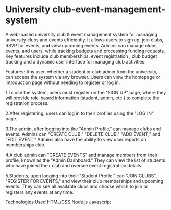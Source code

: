 # University club-event-management-system
A web-based university club & event management system  for managing university clubs and events efficiently. It allows users to sign up, join clubs, RSVP for events, and view upcoming events. Admins can manage clubs, events, and users, while tracking budgets and processing funding requests. Key features include club memberships, event registration , club budget tracking and a dynamic user interface for managing club activities. 

Features:
Any user, whether a student or club admin from the university, can access the system via any browser. Users can view the homepage or introduction page without needing to register or log in.

1.To use the system, users must register on the "SIGN UP" page, where they will provide role-based information (student, admin, etc.) to complete the registration process.

2.After registering, users can log in to their profiles using the "LOG IN" page.

3.The admin, after logging into the "Admin Profile," can manage clubs and events. Admins can "CREATE CLUB," "DELETE CLUB," "ADD EVENT," and "EDIT EVENT." Admins also have the ability to view user reports on  memberships club.

4.A club admin can "CREATE EVENTS" and manage members from their profile, known as the "Admin Dashboard." They can view the list of students who have joined their club and oversee event registration details.

5.Students, upon logging into their "Student Profile," can "JOIN CLUBS", "REGISTER FOR EVENTS," and view their club memberships and upcoming events. They can see all available clubs and choose which to join or registers any events at any time.

Technologies Used
HTML/CSS
Node.js
Javascript
